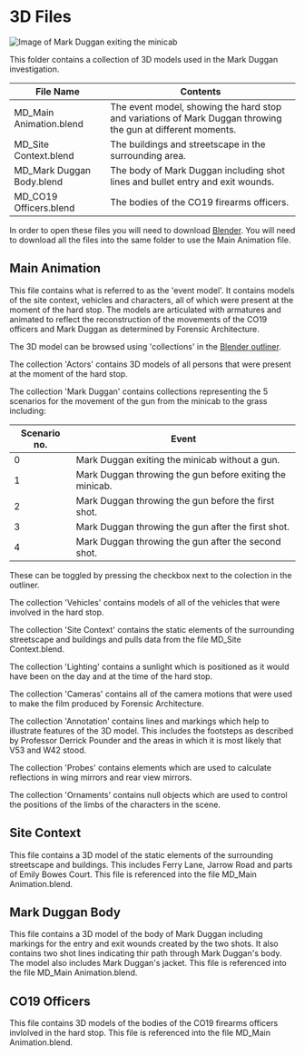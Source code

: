# 3D Files

![Image of Mark Duggan exiting the minicab](img/mark_duggan_exit.jpg)

This folder contains a collection of 3D models used in the Mark Duggan investigation.

| File Name | Contents |
|---|---|
| MD_Main Animation.blend | The event model, showing the hard stop and variations of Mark Duggan throwing the gun at different moments. |
| MD_Site Context.blend | The buildings and streetscape in the surrounding area. |
| MD_Mark Duggan Body.blend | The body of Mark Duggan including shot lines and bullet entry and exit wounds. |
| MD_CO19 Officers.blend | The bodies of the CO19 firearms officers. |

In order to open these files you will need to download [Blender](https://www.blender.org/download/).  You will need to download all the files into the same folder to use the Main Animation file.

## Main Animation

This file contains what is referred to as the 'event model'.  It contains models of the site context, vehicles and characters, all of which were present at the moment of the hard stop.  The models are articulated with armatures and animated to reflect the reconstruction of the movements of the CO19 officers and Mark Duggan as determined by Forensic Architecture.

The 3D model can be browsed using 'collections' in the [Blender outliner](https://docs.blender.org/manual/en/latest/scene_layout/view_layers/introduction.html#outliner).

The collection 'Actors' contains 3D models of all persons that were present at the moment of the hard stop.  

The collection 'Mark Duggan' contains collections representing the 5 scenarios for the movement of the gun from the minicab to the grass including:

| Scenario no. | Event |
|---|---|
|0| Mark Duggan exiting the minicab without a gun.|
|1| Mark Duggan throwing the gun before exiting the minicab.|
|2| Mark Duggan throwing the gun before the first shot.|  
|3| Mark Duggan throwing the gun after the first shot.|
|4| Mark Duggan throwing the gun after the second shot.|

These can be toggled by pressing the checkbox next to the colection in the outliner.

The collection 'Vehicles' contains models of all of the vehicles that were involved in the hard stop.

The collection 'Site Context' contains the static elements of the surrounding streetscape and buildings and pulls data from the file MD_Site Context.blend.

The collection 'Lighting' contains a sunlight which is positioned as it would have been on the day and at the time of the hard stop.

The collection 'Cameras' contains all of the camera motions that were used to make the film produced by Forensic Architecture.

The collection 'Annotation' contains lines and markings which help to illustrate features of the 3D model.  This includes the footsteps as described by Professor Derrick Pounder and the areas in which it is most likely that V53 and W42 stood.

The collection 'Probes' contains elements which are used to calculate reflections in wing mirrors and rear view mirrors.

The collection 'Ornaments' contains null objects which are used to control the positions of the limbs of the characters in the scene.

## Site Context

This file contains a 3D model of the static elements of the surrounding streetscape and buildings.  This includes Ferry Lane, Jarrow Road and parts of Emily Bowes Court.  This file is referenced into the file MD_Main Animation.blend.

## Mark Duggan Body

This file contains a 3D model of the body of Mark Duggan including markings for the entry and exit wounds created by the two shots.  It also contains two shot lines indicating thir path through Mark Duggan's body.  The model also includes Mark Duggan's jacket. This file is referenced into the file MD_Main Animation.blend.

## CO19 Officers

This file contains 3D models of the bodies of the CO19 firearms officers invlolved in the hard stop. This file is referenced into the file MD_Main Animation.blend.

